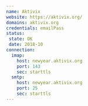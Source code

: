 ```yaml
---
name: Aktivix
website: https://aktivix.org/
domains: aktivix.org
credentials: emailPass
status:
 state: OK
 date: 2018-10
connection:
  imap:
    host: newyear.aktivix.org
    port: 143
    sec: starttls
  smtp:
    host: newyear.aktivix.org
    port: 25
    sec: starttls
---
```


